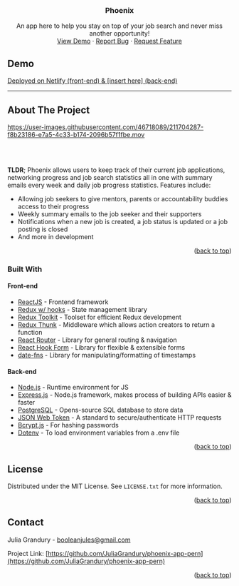 <!-- PROJECT LOGO -->
<br />
<div align="center">
  <h3 align="center">Phoenix</h3>
  <p align="center">
    An app here to help you stay on top of your job search and never miss another opportunity!
    <br />
    <a href="https://github.com/JuliaGrandury/phoenix-app-pern">View Demo</a>
    ·
    <a href="https://github.com/JuliaGrandury/phoenix-app-pern/issues">Report Bug</a>
    ·
    <a href="https://github.com/JuliaGrandury/phoenix-app-pern/issues">Request Feature</a>
  </p>
</div>


## Demo
[Deployed on Netlify (front-end) & [insert here] (back-end)]()

------------------

## About The Project

https://user-images.githubusercontent.com/46718089/211704287-f8b23186-e7a5-4c33-b174-2096b57f1fbe.mov

<br/><br/>

**TLDR**; Phoenix allows users to keep track of their current job applications, networking progress and job search statistics all in one with summary emails every week and daily job progress statistics. Features include:
- Allowing job seekers to give mentors, parents or accountability buddies access to their progress
- Weekly summary emails to the job seeker and their supporters
- Notifications when a new job is created, a job status is updated or a job posting is closed
- And more in development

<p align="right">(<a href="#readme-top">back to top</a>)</p>

### Built With

#### Front-end
- [ReactJS](https://reactjs.org/) - Frontend framework
- [Redux w/ hooks](https://redux.js.org/) - State management library
- [Redux Toolkit](https://redux-toolkit.js.org/) - Toolset for efficient Redux development
- [Redux Thunk](https://github.com/reduxjs/redux-thunk) - Middleware which allows action creators to return a function
- [React Router](https://reactrouter.com/) - Library for general routing & navigation
- [React Hook Form](https://react-hook-form.com/) - Library for flexible & extensible forms
- [date-fns](https://date-fns.org/) - Library for manipulating/formatting of timestamps

#### Back-end
- [Node.js](https://nodejs.org/en/) - Runtime environment for JS
- [Express.js](https://expressjs.com/) - Node.js framework, makes process of building APIs easier & faster
- [PostgreSQL](https://www.postgresql.org/) - Opens-source SQL database to store data
- [JSON Web Token](https://jwt.io/) - A standard to secure/authenticate HTTP requests
- [Bcrypt.js](https://www.npmjs.com/package/bcryptjs) - For hashing passwords
- [Dotenv](https://www.npmjs.com/package/dotenv) - To load environment variables from a .env file

<p align="right">(<a href="#readme-top">back to top</a>)</p>



<!-- LICENSE -->
## License

Distributed under the MIT License. See `LICENSE.txt` for more information.

<p align="right">(<a href="#readme-top">back to top</a>)</p>



<!-- CONTACT -->
## Contact

Julia Grandury - booleanjules@gmail.com

Project Link: [https://github.com/JuliaGrandury/phoenix-app-pern](https://github.com/JuliaGrandury/phoenix-app-pern)

<p align="right">(<a href="#readme-top">back to top</a>)</p>

